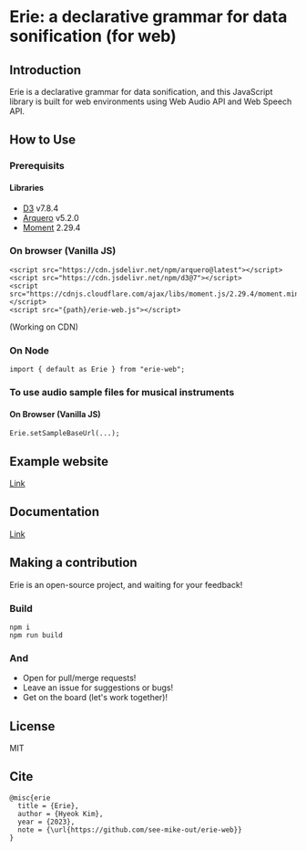 # Erie: a declarative grammar for data sonification (for web)

## Introduction

Erie is a declarative grammar for data sonification, and this JavaScript library is built for web environments using Web Audio API and Web Speech API.

## How to Use

### Prerequisits

#### Libraries

- [D3](https://d3js.org/) v7.8.4
- [Arquero](https://uwdata.github.io/arquero/) v5.2.0
- [Moment](https://momentjs.com/) 2.29.4

#### 

### On browser (Vanilla JS)

```{html}
<script src="https://cdn.jsdelivr.net/npm/arquero@latest"></script>
<script src="https://cdn.jsdelivr.net/npm/d3@7"></script>
<script src="https://cdnjs.cloudflare.com/ajax/libs/moment.js/2.29.4/moment.min.js"></script>
<script src="{path}/erie-web.js"></script>
```

(Working on CDN)

### On Node

```{js}
import { default as Erie } from "erie-web";
```

### To use audio sample files for musical instruments

#### On Browser (Vanilla JS)

```{html}
Erie.setSampleBaseUrl(...);
```

## Example website

[Link](https://see-mike-out.github.io/erie-gallery)

## Documentation

[Link](https://see-mike-out.github.io/erie-documentation)

## Making a contribution

Erie is an open-source project, and waiting for your feedback!

### Build

```
npm i
npm run build
```

### And

- Open for pull/merge requests!
- Leave an issue for suggestions or bugs!
- Get on the board (let's work together)!

## License

MIT

## Cite
```
@misc{erie
  title = {Erie},
  author = {Hyeok Kim},
  year = {2023},
  note = {\url{https://github.com/see-mike-out/erie-web}}
}
```